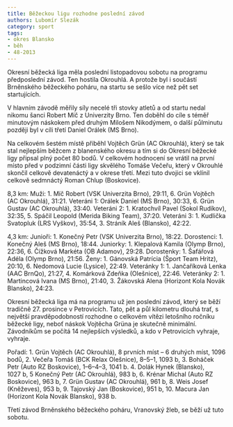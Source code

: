```yaml
---
title: Běžeckou ligu rozhodne poslední závod
authors: Lubomír Slezák
category: sport
tags:
- okres Blansko
- běh
- 48-2013
---
```


Okresní běžecká liga měla poslední listopadovou sobotu na programu předposlední závod. Ten hostila Okrouhlá. A protože byl i součástí Brněnského běžeckého poháru, na startu se sešlo více než pět set startujících.

V hlavním závodě měřily síly necelé tři stovky atletů a od startu nedal nikomu šanci Robert Míč z Univerzity Brno. Ten doběhl do cíle s téměř minutovým náskokem před druhým Milošem Nikodýmem, o další půlminutu později byl v cíli třetí Daniel Orálek (MS Brno).

Na celkovém šestém místě přiběhl Vojtěch Grün (AC Okrouhlá), který se tak stal nejlepším běžcem z blanenského okresu a tím si do Okresní běžecké ligy připsal plný počet 80 bodů. V celkovém hodnocení se vrátil na první místo před v podzimní části ligy skvělého Tomáše Večeřu, který v Okrouhlé skončil celkově devatenáctý a v okrese třetí. Mezi tuto dvojici se vklínil celkově sedmnáctý Roman Chlup (Boskovice).

8,3 km: Muži: 1. Míč Robert (VSK Univerzita Brno), 29:11, 6. Grün Vojtěch (AC Okrouhlá), 31:21. Veteráni 1: Orálek Daniel (MS Brno), 30:33, 6. Grün Gustav (AC Okrouhlá), 33:40. Veteráni 2: 1. Kratochvíl Pavel (Sokol Rudíkov), 32:35, 5. Spáčil Leopold (Merida Biking Team), 37:20. Veteráni 3: 1. Kudlička Svatopluk (LRS Vyškov), 35:54, 3. Stráník Aleš (Blansko), 42:22.

4,3 km: Junioři: 1. Konečný Petr (VSK Univerzita Brno), 18:22. Dorostenci: 1. Konečný Aleš (MS Brno), 18:44. Juniorky: 1. Klepalová Kamila (Olymp Brno), 22:36, 6. Čížková Markéta (OB Adamov), 29:28. Dorostenky: 1. Šafářová Adéla (Olymp Brno), 21:56. Ženy: 1. Gánovská Patrícia (Šport Team Hritz), 20:10, 6. Nedomová Lucie (Lysice), 22:49. Veteránky 1: 1. Jančaříková Lenka (AAC BrnQo), 21:27, 4. Komárková Zdeňka (Olešnice), 22:46. Veteránky 2: 1. Martincová Ivana (MS Brno), 21:40, 3. Žákovská Alena (Horizont Kola Novák Blansko), 24:23.

Okresní běžecká liga má na programu už jen poslední závod, který se běží tradičně 27. prosince v Petrovicích. Tato, pět a půl kilometru dlouhá trať, s největší pravděpodobností rozhodne o celkovém vítězi letošního ročníku běžecké ligy, neboť náskok Vojtěcha Grüna je skutečně minimální. Závodníkům se počítá 14 nejlepších výsledků, a kdo v Petrovicích vyhraje, vyhraje.

Pořadí: 1. Grün Vojtěch (AC Okrouhlá), 8 prvních míst – 6 druhých míst, 1096 bodů, 2. Večeřa Tomáš (BCK Relax Olešnice), 8–5–1, 1093 b, 3. Boháček Petr (Auto RZ Boskovice), 1–6–4–3, 1041 b. 4. Dolák Hynek (Blansko), 1027 b, 5 Konečný Petr (AC Okrouhlá), 983 b, 6. Krénar Michal (Auto RZ Boskovice), 963 b, 7. Grün Gustav (AC Okrouhlá), 961 b, 8. Weis Josef (Kněževes), 953 b, 9. Tajovský Jan (Boskovice), 951 b, 10. Macura Jan (Horizont Kola Novák Blansko), 938 b.

Třetí závod Brněnského běžeckého poháru, Vranovský žleb, se běží už tuto sobotu.